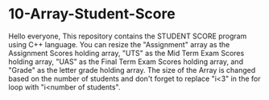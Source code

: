 # 10-Array-Student-Score

Hello everyone, This repository contains the STUDENT SCORE program using C++ language. You can resize the "Assignment" array as the Assignment Scores holding array, "UTS" as the Mid Term Exam Scores holding array, "UAS" as the Final Term Exam Scores holding array, and "Grade" as the letter grade holding array. The size of the Array is changed based on the number of students and don't forget to replace "i<3" in the for loop with "i<number of students".
